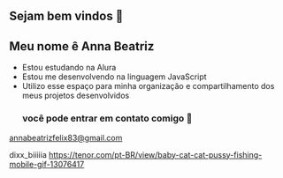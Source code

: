 ## Sejam bem vindos 💙
## Meu nome ê Anna Beatriz
- Estou estudando na Alura
- Estou me desenvolvendo na linguagem JavaScript
- Utilizo esse espaço para minha organização e compartilhamento dos meus projetos desenvolvidos
  ### você pode entrar em contato comigo 📧
annabeatrizfelix83@gmail.com

dixx_biiiiia
https://tenor.com/pt-BR/view/baby-cat-cat-pussy-fishing-mobile-gif-13076417
